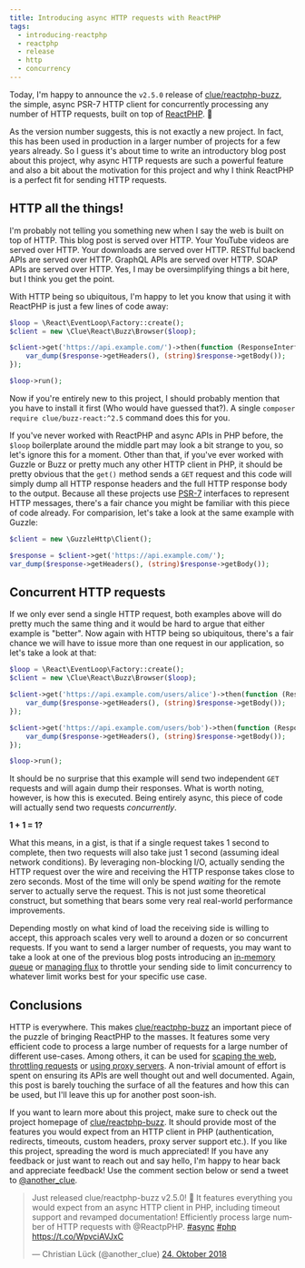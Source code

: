 ```yaml
---
title: Introducing async HTTP requests with ReactPHP
tags:
  - introducing-reactphp
  - reactphp
  - release
  - http
  - concurrency
---
```


Today, I'm happy to announce the `v2.5.0` release of [clue/reactphp-buzz](https://github.com/clue/reactphp-buzz),
the simple, async PSR-7 HTTP client for concurrently processing any number of HTTP requests, built on top of [ReactPHP](https://reactphp.org/). 🎉

As the version number suggests, this is not exactly a new project. In fact, this has been used in production in a larger number of projects for a few years already. So I guess it's about time to write an introductory blog post about this project, why async HTTP requests are such a powerful feature and also a bit about the motivation for this project and why I think ReactPHP is a perfect fit for sending HTTP requests.

## HTTP all the things!

I'm probably not telling you something new when I say the web is built on top of HTTP. This blog post is served over HTTP. Your YouTube videos are served over HTTP. Your downloads are served over HTTP. RESTful backend APIs are served over HTTP. GraphQL APIs are served over HTTP. SOAP APIs are served over HTTP. Yes, I may be oversimplifying things a bit here, but I think you get the point.

With HTTP being so ubiquitous, I'm happy to let you know that using it with ReactPHP is just a few lines of code away:

```php
$loop = \React\EventLoop\Factory::create();
$client = new \Clue\React\Buzz\Browser($loop);

$client->get('https://api.example.com/')->then(function (ResponseInterface $response) {
    var_dump($response->getHeaders(), (string)$response->getBody());
});

$loop->run();
```

Now if you're entirely new to this project, I should probably mention that you have to install it first (Who would have guessed that?). A single `composer require clue/buzz-react:^2.5` command does this for you.

If you've never worked with ReactPHP and async APIs in PHP before, the `$loop` boilerplate around the middle part may look a bit strange to you, so let's ignore this for a moment. Other than that, if you've ever worked with Guzzle or Buzz or pretty much any other HTTP client in PHP, it should be pretty obvious that the `get()` method sends a `GET` request and this code will simply dump all HTTP response headers and the full HTTP response body to the output. Because all these projects use [PSR-7](https://www.php-fig.org/psr/psr-7/) interfaces to represent HTTP messages, there's a fair chance you might be familiar with this piece of code already. For comparision, let's take a look at the same example with Guzzle:

```php
$client = new \GuzzleHttp\Client();

$response = $client->get('https://api.example.com/');
var_dump($response->getHeaders(), (string)$response->getBody());
```

## Concurrent HTTP requests

If we only ever send a single HTTP request, both examples above will do pretty much the same thing and it would be hard to argue that either example is "better". Now again with HTTP being so ubiquitous, there's a fair chance we will have to issue more than one request in our application, so let's take a look at that:

```php
$loop = \React\EventLoop\Factory::create();
$client = new \Clue\React\Buzz\Browser($loop);

$client->get('https://api.example.com/users/alice')->then(function (ResponseInterface $response) {
    var_dump($response->getHeaders(), (string)$response->getBody());
});

$client->get('https://api.example.com/users/bob')->then(function (ResponseInterface $response) {
    var_dump($response->getHeaders(), (string)$response->getBody());
});

$loop->run();
```

It should be no surprise that this example will send two independent `GET` requests and will again dump their responses. What is worth noting, however, is how this is executed. Being entirely async, this piece of code will actually send two requests *concurrently*.

**1 + 1 = 1?**

What this means, in a gist, is that if a single request takes 1 second to complete, then two requests will also take just 1 second (assuming ideal network conditions). By leveraging non-blocking I/O, actually sending the HTTP request over the wire and receiving the HTTP response takes close to zero seconds. Most of the time will only be spend *waiting* for the remote server to actually serve the request. This is not just some theoretical construct, but something that bears some very real real-world performance improvements.

Depending mostly on what kind of load the receiving side is willing to accept, this approach scales very well to around a dozen or so concurrent requests. If you want to send a larger number of requests, you may want to take a look at one of the previous blog posts introducing an [in-memory queue](https://clue.engineering/2018/introducing-reactphp-mq) or [managing flux](https://clue.engineering/2018/introducing-reactphp-flux) to throttle your sending side to limit concurrency to whatever limit works best for your specific use case.

## Conclusions

HTTP is everywhere. This makes [clue/reactphp-buzz](https://github.com/clue/reactphp-buzz) an important piece of the puzzle of bringing ReactPHP to the masses. It features some very efficient code to process a large number of requests for a large number of different use-cases. Among others, it can be used for [scaping the web](https://sergeyzhuk.me/2018/02/12/fast-webscraping-with-reactphp/), [throttling requests](https://sergeyzhuk.me/2018/03/19/fast-webscraping-with-reactphp-limiting-requests/) or [using proxy servers](https://sergeyzhuk.me/2018/06/20/fast-webscraping-with-reactphp-proxy/). A non-trivial amount of effort is spent on ensuring its APIs are well thought out and well documented. Again, this post is barely touching the surface of all the features and how this can be used, but I'll leave this up for another post soon-ish.

If you want to learn more about this project, make sure to check out the project homepage of [clue/reactphp-buzz](https://github.com/clue/reactphp-buzz). It should provide most of the features you would expect from an HTTP client in PHP (authentication, redirects, timeouts, custom headers, proxy server support etc.). If you like this project, spreading the word is much appreciated! If you have any feedback or just want to reach out and say hello, I'm happy to hear back and appreciate feedback! Use the comment section below or send a tweet to [@another_clue](https://twitter.com/another_clue).

<blockquote class="twitter-tweet" data-lang="de"><p lang="en" dir="ltr">Just released clue/reactphp-buzz v2.5.0! 🎉 It features everything you would expect from an async HTTP client in PHP, including timeout support and revamped documentation! Efficiently process large number of HTTP requests with @ReactpPHP. <a href="https://twitter.com/hashtag/async?src=hash&amp;ref_src=twsrc%5Etfw">#async</a> <a href="https://twitter.com/hashtag/php?src=hash&amp;ref_src=twsrc%5Etfw">#php</a> <a href="https://t.co/WpvciAVJxC">https://t.co/WpvciAVJxC</a></p>&mdash; Christian Lück (@another_clue) <a href="https://twitter.com/another_clue/status/1055162680208773121?ref_src=twsrc%5Etfw">24. Oktober 2018</a></blockquote>
